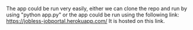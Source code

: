 The app could be run very easily, either we can clone the repo and run by using "python app.py" or the app could be run using the following link:
https://jobless-jobportal.herokuapp.com/
It is hosted on this link.
